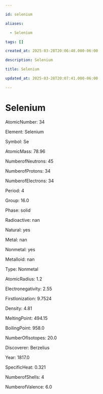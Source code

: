 ```yaml
---

id: selenium

aliases:

  - Selenium

tags: []

created_at: 2025-03-28T20:06:48.000-06:00

description: Selenium

title: Selenium

updated_at: 2025-03-28T20:07:41.000-06:00

---
```




# Selenium

AtomicNumber: 34

Element: Selenium

Symbol: Se

AtomicMass: 78.96

NumberofNeutrons: 45

NumberofProtons: 34

NumberofElectrons: 34

Period: 4

Group: 16.0

Phase: solid

Radioactive: nan

Natural: yes

Metal: nan

Nonmetal: yes

Metalloid: nan

Type: Nonmetal

AtomicRadius: 1.2

Electronegativity: 2.55

FirstIonization: 9.7524

Density: 4.81

MeltingPoint: 494.15

BoilingPoint: 958.0

NumberOfIsotopes: 20.0

Discoverer: Berzelius

Year: 1817.0

SpecificHeat: 0.321

NumberofShells: 4

NumberofValence: 6.0

